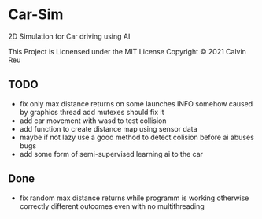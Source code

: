 # Car-Sim

2D Simulation for Car driving using AI

This Project is Licnensed under the MIT License Copyright © 2021 Calvin Reu

## TODO

- fix only max distance returns on some launches INFO somehow caused by graphics thread add mutexes should fix it
- add car movement with wasd to test collision
- add function to create distance map using sensor data
- maybe if not lazy use a good method to detect colision before ai abuses bugs
- add some form of semi-supervised learning ai to the car

## Done

- fix random max distance returns while programm is working otherwise correctly different outcomes even with no multithreading
